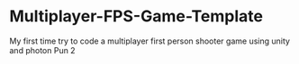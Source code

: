 # Multiplayer-FPS-Game-Template
 My first time try to code a multiplayer first person shooter game using unity and photon Pun 2
